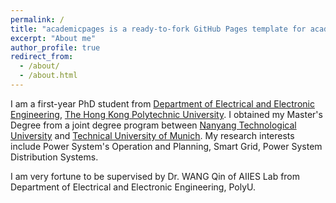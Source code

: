 ```yaml
---
permalink: /
title: "academicpages is a ready-to-fork GitHub Pages template for academic personal websites"
excerpt: "About me"
author_profile: true
redirect_from: 
  - /about/
  - /about.html
---
```


I am a first-year PhD student from [Department of Electrical and Electronic Engineering](https://www.polyu.edu.hk/eee/), [The Hong Kong Polytechnic University](https://www.polyu.edu.hk). I obtained my Master's Degree from a joint degree program between [Nanyang Technological University](https://www.ntu.edu.sg) and [Technical University of Munich](https://www.tum.de/en/).  My research interests include Power System's Operation and Planning, Smart Grid, Power System Distribution Systems.

I am very fortune to be supervised by Dr. WANG Qin of AIIES Lab from Department of Electrical and Electronic Engineering, PolyU.

